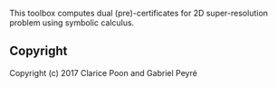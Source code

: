 This toolbox computes dual (pre)-certificates for 2D super-resolution problem using symbolic calculus.

Copyright
-------

Copyright (c) 2017 Clarice Poon and Gabriel Peyré
